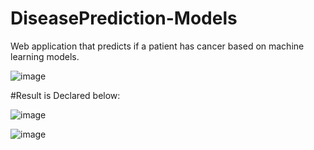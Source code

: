 # DiseasePrediction-Models
Web application that predicts if a patient has cancer based on machine learning models.

![image](https://github.com/niharikatewari/DiseasePrediction-Models/assets/33366881/e55f1a80-93eb-4f12-a47a-ff5851bf0c90)


#Result is Declared below:

![image](https://github.com/niharikatewari/DiseasePrediction-Models/assets/33366881/9897eea8-1d66-41b6-a4d3-64b0770566df)

![image](https://github.com/niharikatewari/DiseasePrediction-Models/assets/33366881/be90531f-d10d-4662-929f-0afca9913fb4)

